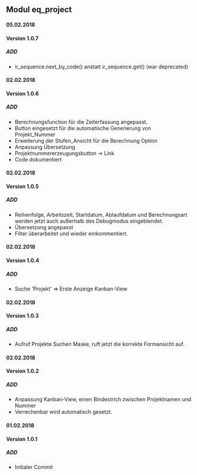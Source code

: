 ## Modul eq_project

#### 05.02.2018
#### Version 1.0.7
##### ADD
- ir_sequence.next_by_code() anstatt ir_sequence.get() (war deprecated)

#### 02.02.2018
#### Version 1.0.6
##### ADD
- Berechnungsfunction für die Zeiterfassung angepasst.
- Button eingesetzt für die automatische Generierung von Projekt_Nummer
- Erweiterung der Stufen_Ansicht für die Berechnung Option
- Anpassung Übersetzung
- Projektnummererzeugungsbutton -> Link
- Code dokumentiert

#### 02.02.2018
#### Version 1.0.5
##### ADD
- Reihenfolge, Arbeitszeit, Startdatum, Ablaufdatum und Berechnungsart werden jetzt auch außerhalb des Debugmodus eingeblendet.
- Übersetzung angepasst
- Filter überarbeitet und wieder einkommentiert.

#### 02.02.2018
#### Version 1.0.4
##### ADD
- Suche 'Projekt' => Erste Anzeige Kanban-View

#### 02.02.2018
#### Version 1.0.3
##### ADD
- Aufruf Projekte Suchen Maske, ruft jetzt die korrekte Formansicht auf.

#### 02.02.2018
#### Version 1.0.2
##### ADD
- Anpassung Kanban-View, einen Bindestrich zwischen Projektnamen und Nummer
- Verrechenbar wird automatisch gesetzt.

#### 01.02.2018
#### Version 1.0.1
##### ADD
- Initialer Commit